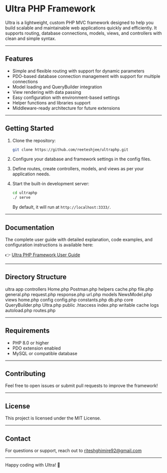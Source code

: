 # Ultra PHP Framework

Ultra is a lightweight, custom PHP MVC framework designed to help you build scalable and maintainable web applications quickly and efficiently. It supports routing, database connections, models, views, and controllers with clean and simple syntax.

---

## Features

- Simple and flexible routing with support for dynamic parameters
- PDO-based database connection management with support for multiple connections
- Model loading and QueryBuilder integration
- View rendering with data passing
- Easy configuration with environment-based settings
- Helper functions and libraries support
- Middleware-ready architecture for future extensions

---

## Getting Started

1. Clone the repository:
    ```bash
    git clone https://github.com/reeteshjee/ultraphp.git
    ```

2. Configure your database and framework settings in the config files.

3. Define routes, create controllers, models, and views as per your application needs.

4. Start the built-in development server:
    ```bash
    cd ultraphp
    ./ serve
    ```
    By default, it will run at `http://localhost:3333/`.

---

## Documentation

The complete user guide with detailed explanation, code examples, and configuration instructions is available here:

👉 [Ultra PHP Framework User Guide](https://yourwebsite.com/ultra-userguide)

---

## Directory Structure

ultra
    app
        controllers
             Home.php
             Postman.php
        helpers
             cache.php
             file.php
             general.php
             request.php
             response.php
             url.php
        models
             NewsModel.php
        views
             home.php
    config
              config.php
              constants.php
              db.php
    core
              QueryBuilder.php
              Ultra.php
    public
              .htaccess
              index.php
    writable
              cache
              logs
    autoload.php
    routes.php

---

## Requirements

- PHP 8.0 or higher
- PDO extension enabled
- MySQL or compatible database

---

## Contributing

Feel free to open issues or submit pull requests to improve the framework!

---

## License

This project is licensed under the MIT License.

---

## Contact

For questions or support, reach out to [riteshghimire92@gmail.com](mailto:riteshghimire92@gmail.com)

---

Happy coding with Ultra! 🚀



